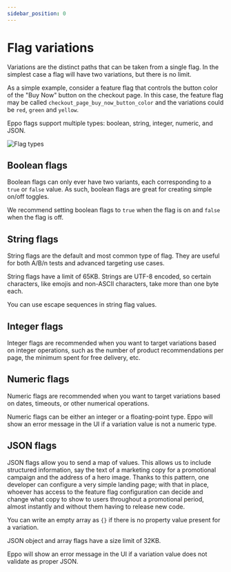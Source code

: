 ```yaml
---
sidebar_position: 0
---
```


# Flag variations

Variations are the distinct paths that can be taken from a single flag. In the simplest case a flag will have two variations, but there is no limit.

As a simple example, consider a feature flag that controls the button color of the "Buy Now" button on the checkout page.
In this case, the feature flag may be called `checkout_page_buy_now_button_color` and the variations could be `red`, `green` and `yellow`. 

Eppo flags support multiple types: boolean, string, integer, numeric, and JSON.

![Flag types](/img/feature-flagging/flag-types.png)

## Boolean flags

Boolean flags can only ever have two variants, each corresponding to a `true` or `false` value. As such, boolean flags are great for creating simple on/off toggles.

We recommend setting boolean flags to `true` when the flag is on and `false` when the flag is off.

## String flags

String flags are the default and most common type of flag. They are useful for both A/B/n tests and advanced targeting use cases.

String flags have a limit of 65KB. Strings are UTF-8 encoded, so certain characters, like emojis and non-ASCII characters, take more than one byte each.

You can use escape sequences in string flag values.

## Integer flags

Integer flags are recommended when you want to target variations based on integer operations, such as the number of product recommendations per page, the minimum spent for free delivery, etc.

## Numeric flags

Numeric flags are recommended when you want to target variations based on dates, timeouts, or other numerical operations.

Numeric flags can be either an integer or a floating-point type. Eppo will show an error message in the UI if a variation value is not a numeric type.

## JSON flags

JSON flags allow you to send a map of values. This allows us to include structured information, say the text of a marketing copy for a promotional campaign and the address of a hero image. Thanks to this pattern, one developer can configure a very simple landing page; with that in place, whoever has access to the feature flag configuration can decide and change what copy to show to users throughout a promotional period, almost instantly and without them having to release new code.

You can write an empty array as `{}` if there is no property value present for a variation.

JSON object and array flags have a size limit of 32KB.

Eppo will show an error message in the UI if a variation value does not validate as proper JSON.
